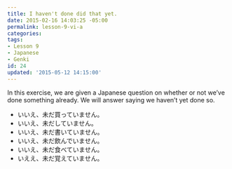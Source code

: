 ```yaml
---
title: I haven't done did that yet.
date: 2015-02-16 14:03:25 -05:00
permalink: lesson-9-vi-a
categories:
tags:
- Lesson 9
- Japanese
- Genki
id: 24
updated: '2015-05-12 14:15:00'
---
```


In this exercise, we are given a Japanese question on whether or not we’ve done something already. We will answer saying we haven’t yet done so.

- いいえ、未だ買っていません。
- いいえ、未だしていません。
- いいえ、未だ書いていません。
- いいえ、未だ飲んでいません。
- いいえ、未だ食べていません。
- いええ、未だ覚えていません。
